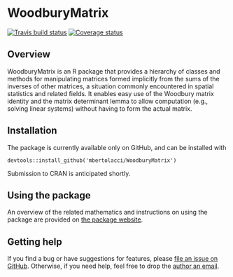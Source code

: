 # WoodburyMatrix

[![Travis build status](https://travis-ci.org/mbertolacci/WoodburyMatrix.svg?branch=master)](https://travis-ci.org/mbertolacci/WoodburyMatrix) [![Coverage status](https://codecov.io/gh/mbertolacci/WoodburyMatrix/branch/master/graph/badge.svg)](https://codecov.io/github/mbertolacci/WoodburyMatrix?branch=master)

## Overview

WoodburyMatrix is an R package that provides a hierarchy of classes and methods for manipulating matrices formed implicitly from the sums of the inverses of other matrices, a situation commonly encountered in spatial statistics and related fields. It enables easy use of the Woodbury matrix identity and the matrix determinant lemma to allow computation (e.g., solving linear systems) without having to form the actual matrix.

## Installation

The package is currently available only on GitHub, and can be installed with

```{r}
devtools::install_github('mbertolacci/WoodburyMatrix')
```

Submission to CRAN is anticipated shortly.

## Using the package

An overview of the related mathematics and instructions on using the package are provided on [the package website](https://mbertolacci.github.io/WoodburyMatrix/articles/WoodburyMatrix.html).

## Getting help

If you find a bug or have suggestions for features, please [file an issue on GitHub](https://github.com/mbertolacci/WoodburyMatrix/issues). Otherwise, if you need help, feel free to drop the [author an email](mailto:m.bertolacci@gmail.com).
